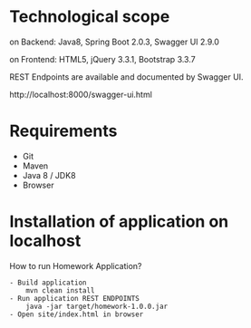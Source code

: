 Technological scope
=======================================
on Backend: Java8, Spring Boot 2.0.3, Swagger UI 2.9.0

on Frontend: HTML5, jQuery 3.3.1, Bootstrap 3.3.7


REST Endpoints are available and documented by Swagger UI.

http://localhost:8000/swagger-ui.html

Requirements
=======================================
 - Git
 - Maven 
 - Java 8 / JDK8
 - Browser


Installation of application on localhost
=======================================

How to run Homework Application?

    - Build application
        mvn clean install
    - Run application REST ENDPOINTS
        java -jar target/homework-1.0.0.jar
    - Open site/index.html in browser
